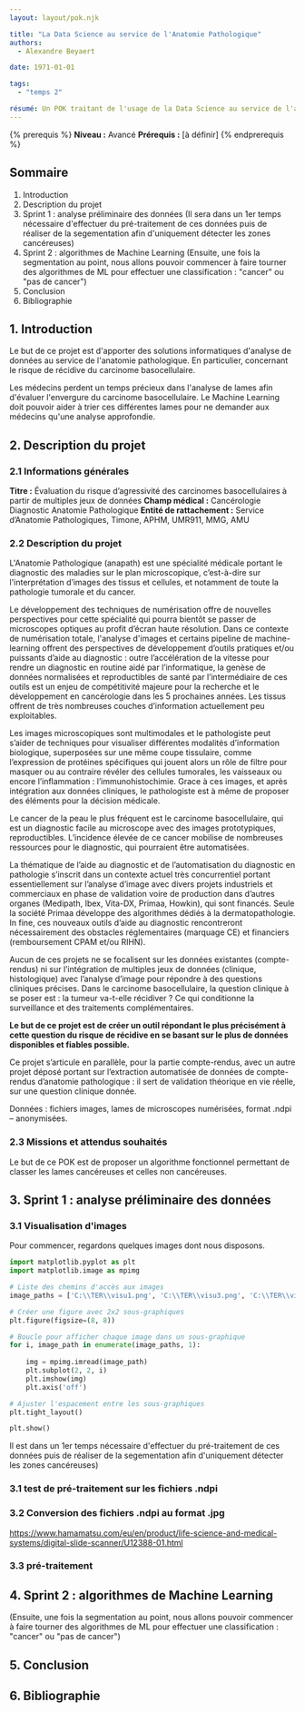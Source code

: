 ```yaml
---
layout: layout/pok.njk

title: "La Data Science au service de l'Anatomie Pathologique"
authors:
  - Alexandre Beyaert

date: 1971-01-01

tags: 
  - "temps 2"

résumé: Un POK traitant de l'usage de la Data Science au service de l'anatomie Pathologique. En particulier, le risque de récidive d'une tumeur.
---
```


{% prerequis %}
**Niveau :** Avancé
**Prérequis :** [à définir]
{% endprerequis %}

## Sommaire

1. Introduction
2. Description du projet
3. Sprint 1 : analyse préliminaire des données
(Il sera dans un 1er temps nécessaire d'effectuer du pré-traitement de ces données puis de réaliser de la segementation afin d'uniquement détecter les zones cancéreuses)
4. Sprint 2 : algorithmes de Machine Learning
(Ensuite, une fois la segmentation au point, nous allons pouvoir commencer à faire tourner des algorithmes de ML pour effectuer une classification : "cancer" ou "pas de cancer")
5. Conclusion
6. Bibliographie

## 1. Introduction

Le but de ce projet est d'apporter des solutions informatiques d'analyse de données au service de l'anatomie pathologique. En particulier, concernant le risque de récidive du carcinome basocellulaire.

Les médecins perdent un temps précieux dans l'analyse de lames afin d'évaluer l'envergure du carcinome basocellulaire. Le Machine Learning doit pouvoir aider à trier ces différentes lames pour ne demander aux médecins qu'une analyse approfondie.

## 2. Description du projet

### 2.1 Informations générales

**Titre :** Évaluation du risque d’agressivité des carcinomes basocellulaires à partir de multiples jeux de données
**Champ médical	:** Cancérologie Diagnostic Anatomie Pathologique
**Entité de rattachement :**	Service d’Anatomie Pathologiques, Timone, APHM, UMR911, MMG, AMU

### 2.2 Description du projet

L'Anatomie Pathologique (anapath) est une spécialité médicale portant le diagnostic des maladies sur le plan microscopique, c’est-à-dire sur l'interprétation d’images des tissus et cellules, et notamment de toute la pathologie tumorale et du cancer.

Le développement des techniques de numérisation offre de nouvelles perspectives pour cette spécialité qui pourra bientôt se passer de microscopes optiques au profit d’écran haute résolution. Dans ce contexte de numérisation totale, l'analyse d'images et certains pipeline de machine-learning offrent des perspectives de développement d’outils pratiques et/ou puissants d’aide au diagnostic : outre l’accélération de la vitesse pour rendre un diagnostic en routine aidé par l’informatique, la genèse de données normalisées et reproductibles de santé par l’intermédiaire de ces outils est un enjeu de compétitivité majeure pour la recherche et le développement en cancérologie dans les 5 prochaines années. Les tissus offrent de très nombreuses couches d’information actuellement peu exploitables. 

Les images microscopiques sont multimodales et le pathologiste peut s’aider de techniques pour visualiser différentes modalités d’information biologique, superposées sur une même coupe tissulaire, comme l’expression de protéines spécifiques qui jouent alors un rôle de filtre pour masquer ou au contraire révéler des cellules tumorales, les vaisseaux ou encore l’inflammation : l’immunohistochimie. Grace à ces images, et après intégration aux données cliniques, le pathologiste est à même de proposer des éléments pour la décision médicale. 

Le cancer de la peau le plus fréquent est le carcinome basocellulaire, qui est un diagnostic facile au microscope avec des images prototypiques, reproductibles. L’incidence élevée de ce cancer mobilise de nombreuses ressources pour le diagnostic, qui pourraient être automatisées.

La thématique de l’aide au diagnostic et de l’automatisation du diagnostic en pathologie s’inscrit dans un contexte actuel très concurrentiel portant essentiellement sur l’analyse d’image avec divers projets industriels et commerciaux en phase de validation voire de production dans d’autres organes (Medipath, Ibex, Vita-DX, Primaa, Howkin), qui sont financés. Seule la société Primaa développe des algorithmes dédiés à la dermatopathologie. In fine, ces nouveaux outils d’aide au diagnostic rencontreront nécessairement des obstacles réglementaires (marquage CE) et financiers (remboursement CPAM et/ou RIHN).

Aucun de ces projets ne se focalisent sur les données existantes (compte-rendus) ni sur l’intégration de multiples jeux de données (clinique, histologique) avec l’analyse d’image pour répondre à des questions cliniques précises. Dans le carcinome basocellulaire, la question clinique à se poser est : la tumeur va-t-elle récidiver ? Ce qui conditionne la surveillance et des traitements complémentaires.

**Le but de ce projet est de créer un outil répondant le plus précisément à cette question du risque de récidive en se basant sur le plus de données disponibles et fiables possible.**

Ce projet s’articule en parallèle, pour la partie compte-rendus, avec un autre projet déposé portant sur l’extraction automatisée de données de compte-rendus d’anatomie pathologique : il sert de validation théorique en vie réelle, sur une question clinique donnée.

Données : fichiers images, lames de microscopes numérisées, format .ndpi – anonymisées.

### 2.3 Missions et attendus souhaités

Le but de ce POK est de proposer un algorithme fonctionnel permettant de classer les lames cancéreuses et celles non cancéreuses.

## 3. Sprint 1 : analyse préliminaire des données

### 3.1 Visualisation d'images

Pour commencer, regardons quelques images dont nous disposons.

```python
import matplotlib.pyplot as plt
import matplotlib.image as mpimg

# Liste des chemins d'accès aux images
image_paths = ['C:\\TER\\visu1.png', 'C:\\TER\\visu3.png', 'C:\\TER\\visu2.png', 'C:\\TER\\visu4.png']

# Créer une figure avec 2x2 sous-graphiques
plt.figure(figsize=(8, 8))

# Boucle pour afficher chaque image dans un sous-graphique
for i, image_path in enumerate(image_paths, 1):
    
    img = mpimg.imread(image_path)
    plt.subplot(2, 2, i)
    plt.imshow(img)
    plt.axis('off')

# Ajuster l'espacement entre les sous-graphiques
plt.tight_layout()

plt.show()
```



Il est dans un 1er temps nécessaire d'effectuer du pré-traitement de ces données puis de réaliser de la segementation afin d'uniquement détecter les zones cancéreuses)

### 3.1 test de pré-traitement sur les fichiers .ndpi
### 3.2 Conversion des fichiers .ndpi au format .jpg
https://www.hamamatsu.com/eu/en/product/life-science-and-medical-systems/digital-slide-scanner/U12388-01.html

### 3.3 pré-traitement 
## 4. Sprint 2 : algorithmes de Machine Learning
(Ensuite, une fois la segmentation au point, nous allons pouvoir commencer à faire tourner des algorithmes de ML pour effectuer une classification : "cancer" ou "pas de cancer")

## 5. Conclusion
## 6. Bibliographie